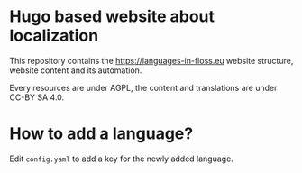 # Hugo based website about localization

This repository contains the https://languages-in-floss.eu website structure,
website content and its automation.

Every resources are under AGPL, the content and translations are under CC-BY SA 4.0.

# How to add a language?

Edit `config.yaml` to add a key for the newly added language.